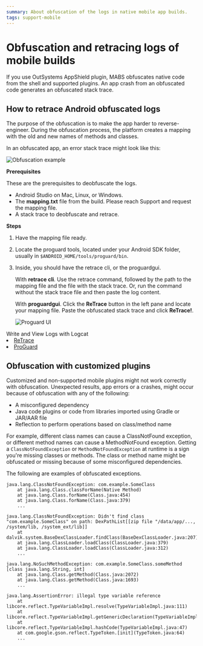 ```yaml
---
summary: About obfuscation of the logs in native mobile app builds. 
tags: support-mobile
---
```


# Obfuscation and retracing logs of mobile builds

If you use OutSystems AppShield plugin, MABS obfuscates native code from the shell and supported plugins. An app crash from an obfuscated code generates an obfuscated stack trace.

## How to retrace Android obfuscated logs

The purpose of the obfuscation is to make the app harder to reverse-engineer. During the obfuscation process, the platform creates a mapping with the old and new names of methods and classes.

In an obfuscated app, an error stack trace might look like this:

![Obfuscation example](images/obfuscated.png)

**Prerequisites**

These are the prerequisites to deobfuscate the logs.

* Android Studio on Mac, Linux, or Windows.
* The **mapping.txt** file from the build. Please reach Support and request the mapping file. 
* A stack trace to deobfuscate and retrace.

**Steps**

1. Have the mapping file ready.
1. Locate the proguard tools, located under your Android SDK folder, usually in `$ANDROID_HOME/tools/proguard/bin`.
1. Inside, you should have the retrace cli, or the proguardgui.

    With **retrace cli**. Use the retrace command, followed by the path to the mapping file and the file with the stack trace. Or, run the command without the stack trace file and then paste the log content. 

    With **proguardgui**. Click the **ReTrace** button in the left pane and locate your mapping file. Paste the obfuscated stack trace and click **ReTrace!**.

    ![Proguard UI](images/proguard-log.png) 

<div class="warning" markdown="1>

The lines for the purposes of parsing can't have the timestamp, which is what logcat tools usually produce. Instead, the lines must start with the **at** keyword.

</div>

For more information about logs, see:

* [Write and View Logs with Logcat](https://developer.android.com/studio/debug/am-logcat#format)
* [ReTrace](https://www.guardsquare.com/en/products/proguard/manual/retrace)
* [ProGuard](https://www.guardsquare.com/en/products/proguard)

## Obfuscation with customized plugins

Customized and non-supported mobile plugins might not work correctly with obfuscation. Unexpected results, app errors or a crashes, might occur because of obfuscation with any of the following:

* A misconfigured dependency
* Java code plugins or code from libraries imported using Gradle or JAR/AAR file
* Reflection to perform operations based on class/method name 

For example, different class names can cause a ClassNotFound exception, or different method names can cause a MethodNotFound exception. Getting a `ClassNotFoundException` or `MethodNotFoundException` at runtime is a sign you're missing classes or methods. The class or method name might be obfuscated or missing because of some misconfigured dependencies.

The following are examples of obfuscated exceptions.

```
java.lang.ClassNotFoundException: com.example.SomeClass
    at java.lang.Class.classForName(Native Method)
    at java.lang.Class.forName(Class.java:454)
    at java.lang.Class.forName(Class.java:379)
    ...
```

```
java.lang.ClassNotFoundException: Didn't find class "com.example.SomeClass" on path: DexPathList[[zip file "/data/app/..., /system/lib, /system_ext/lib]]
    at dalvik.system.BaseDexClassLoader.findClass(BaseDexClassLoader.java:207)
    at java.lang.ClassLoader.loadClass(ClassLoader.java:379)
    at java.lang.ClassLoader.loadClass(ClassLoader.java:312)
    ...
```

```
java.lang.NoSuchMethodException: com.example.SomeClass.someMethod [class java.lang.String, int]
    at java.lang.Class.getMethod(Class.java:2072)
    at java.lang.Class.getMethod(Class.java:1693)
    ...
```

```
java.lang.AssertionError: illegal type variable reference
    at libcore.reflect.TypeVariableImpl.resolve(TypeVariableImpl.java:111)
    at libcore.reflect.TypeVariableImpl.getGenericDeclaration(TypeVariableImpl.java:125)
    at libcore.reflect.TypeVariableImpl.hashCode(TypeVariableImpl.java:47)
    at com.google.gson.reflect.TypeToken.[init](TypeToken.java:64)
    ...
```
